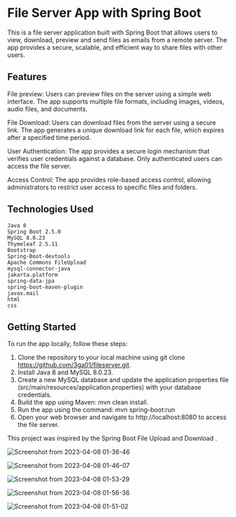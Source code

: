 # File Server App with Spring Boot

This is a file server application built with Spring Boot that allows users to view, download, preview and send files as emails from a remote server. The app provides a secure, scalable, and efficient way to share files with other users.

## Features

File preview: Users can preview files on the server using a simple web interface. The app supports multiple file formats, including images, videos, audio files, and documents.

File Download: Users can download files from the server using a secure link. The app generates a unique download link for each file, which expires after a specified time period.

User Authentication: The app provides a secure login mechanism that verifies user credentials against a database. Only authenticated users can access the file server.

Access Control: The app provides role-based access control, allowing administrators to restrict user access to specific files and folders.

## Technologies Used

    Java 8
    Spring Boot 2.5.0
    MySQL 8.0.23
    Thymeleaf 2.5.11
    Bootstrap
    Spring-Boot-devtools
    Apache Commons FileUpload
    mysql-connector-java
    jakarta.platform
    spring-data-jpa
    spring-boot-maven-plugin
    javax.mail
	html
	css

## Getting Started

To run the app locally, follow these steps:

1. Clone the repository to your local machine using git clone https://github.com/3ga01/fileserver.git.
2. Install Java 8 and MySQL 8.0.23.
3. Create a new MySQL database and update the application properties file (src/main/resources/application.properties) with your database credentials.
4. Build the app using Maven: mvn clean install.
5. Run the app using the command: mvn spring-boot:run
6. Open your web browser and navigate to http://localhost:8080 to access the file server.


This project was inspired by the Spring Boot File Upload and Download .
    
![Screenshot from 2023-04-08 01-36-46](https://user-images.githubusercontent.com/107252455/230697800-40c65f9a-9dfe-4eb7-b8e5-6b3f77c23a5d.png)

![Screenshot from 2023-04-08 01-46-07](https://user-images.githubusercontent.com/107252455/230698057-86d8a8ae-040e-49e4-91c0-9c32f83cf066.png)

![Screenshot from 2023-04-08 01-53-29](https://user-images.githubusercontent.com/107252455/230698163-4b71716b-3f64-4fc3-972e-8bc3b1637b47.png)

![Screenshot from 2023-04-08 01-56-36](https://user-images.githubusercontent.com/107252455/230698304-942d3d33-9fb7-4673-aa2b-76f6b00c8eb6.png)

![Screenshot from 2023-04-08 01-51-02](https://user-images.githubusercontent.com/107252455/230698106-00cd7a98-69a3-453c-8f44-11f841d88d4d.png)



